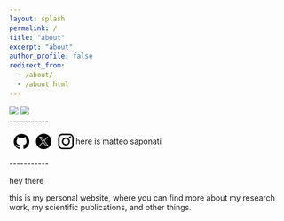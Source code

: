 ```yaml
---
layout: splash
permalink: /
title: "about"
excerpt: "about"
author_profile: false
redirect_from: 
  - /about/
  - /about.html
---
```


<div class="align-center">
  <img src="/images/about/me.gif" style="width:40%">
  <img src="/images/about/me_garfagnana.png" style="width:40%">
</div>
-----------
<p>
 <a href="https://github.com/matteosaponati" target="_blank"><span style="display: inline-block; vertical-align: middle; margin-left: 8px;"><img src="/images/general/github_icon.png" alt="Icon" style="width: 2em; height: 2em;"></span></a>
  <a href="https://twitter.com/matteosaponati" target="_blank"><span style="display: inline-block; vertical-align: middle; margin-left: 8px;"><img src="/images/general/x_icon.png" alt="Icon" style="width: 2em; height: 2em;"></span></a>
   <a href="https://www.instagram.com/matteosaponati/" target="_blank"><span style="display: inline-block; vertical-align: middle; margin-left: 8px;"><img src="/images/general/instagram_icon.png" alt="Icon" style="width: 2em; height: 2em;"></span></a>   here is matteo saponati
</p>
-----------

hey there

this is my personal website, where you can find more about my research work, my scientific publications, and other things.



